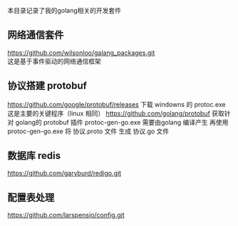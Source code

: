 本目录记录了我的golang相关的开发套件

## 网络通信套件
  https://github.com/wilsonloo/galang_packages.git <br/>
  这是基于事件驱动的网络通信框架
  
## 协议搭建 protobuf
  https://github.com/google/protobuf/releases 下载 windowns 的 protoc.exe 这是主要的关键程序（linux 相同）
  https://github.com/golang/protobuf 获取针对 golang的 protobuf 插件 protoc-gen-go.exe 需要由golang 编译产生
  再使用 protoc-gen-go.exe 将 协议.proto 文件 生成 协议.go 文件

## 数据库 redis
  https://github.com/garyburd/redigo.git

## 配置表处理
  https://github.com/larspensjo/config.git
